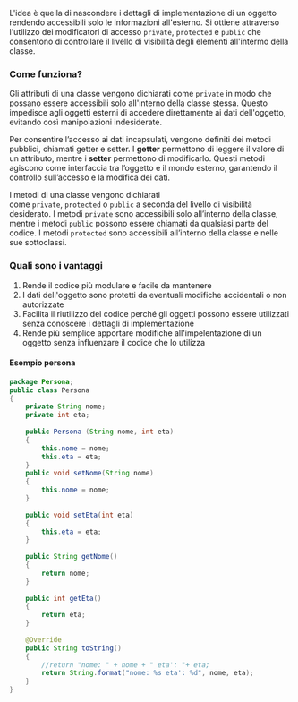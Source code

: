 L'idea è quella di nascondere i dettagli di implementazione di un oggetto rendendo accessibili solo le informazioni all'esterno. 
Si ottiene attraverso l'utilizzo dei modificatori di accesso `private`, `protected` e `public` che consentono di controllare il livello di visibilità degli elementi all'intermo della classe.

### Come funziona?

Gli attributi di una classe vengono dichiarati come `private` in modo che possano essere accessibili solo all'interno della classe stessa. Questo impedisce agli oggetti esterni di accedere direttamente ai dati dell'oggetto, evitando così manipolazioni indesiderate.

Per consentire l’accesso ai dati incapsulati, vengono definiti dei metodi pubblici, chiamati getter e setter. I **getter** permettono di leggere il valore di un attributo, mentre i **setter** permettono di modificarlo. Questi metodi agiscono come interfaccia tra l’oggetto e il mondo esterno, garantendo il controllo sull’accesso e la modifica dei dati.

I metodi di una classe vengono dichiarati come `private`, `protected` o `public` a seconda del livello di visibilità desiderato. I metodi `private` sono accessibili solo all’interno della classe, mentre i metodi `public` possono essere chiamati da qualsiasi parte del codice. I metodi `protected` sono accessibili all’interno della classe e nelle sue sottoclassi.

### Quali sono i vantaggi

1. Rende il codice più modulare e facile da mantenere
2. I dati dell'oggetto sono protetti da eventuali modifiche accidentali o non autorizzate
3. Facilita il riutilizzo del codice perché gli oggetti possono essere utilizzati senza conoscere i dettagli di implementazione
4. Rende più semplice apportare modifiche all'impelentazione di un oggetto senza influenzare il codice che lo utilizza

#### Esempio persona


```java
package Persona;  
public class Persona  
{  
    private String nome;  
    private int eta;  
  
    public Persona (String nome, int eta)  
    {  
        this.nome = nome;  
        this.eta = eta;  
    }  
    public void setNome(String nome)  
    {  
        this.nome = nome;  
    }  
  
    public void setEta(int eta)  
    {  
        this.eta = eta;  
    }  
  
    public String getNome()  
    {  
        return nome;  
    }  
  
    public int getEta()  
    {  
        return eta;  
    }  
  
    @Override  
    public String toString()  
    {  
        //return "nome: " + nome + " eta': "+ eta;
        return String.format("nome: %s eta': %d", nome, eta);  
    }  
}
```

